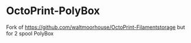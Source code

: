 # OctoPrint-PolyBox
Fork of https://github.com/waltmoorhouse/OctoPrint-Filamentstorage but for 2 spool PolyBox
